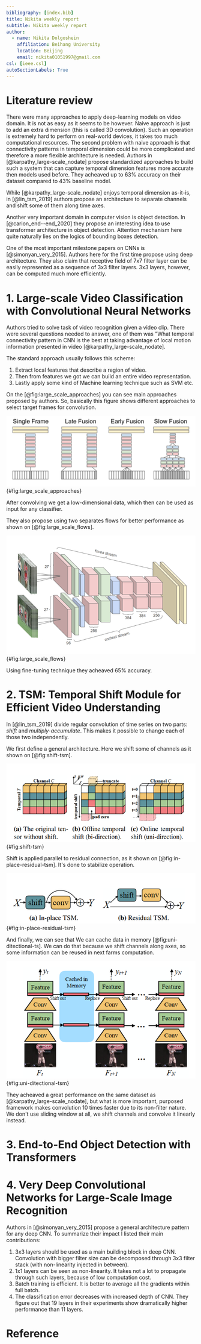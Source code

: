 ```yaml
---
bibliography: [index.bib]
title: Nikita weekly report
subtitle: Nikita weekly report
author:
  - name: Nikita Dolgoshein
    affiliation: Beihang University
    location: Beijing
    email: nikita01051997@gmail.com
csl: [ieee.csl]
autoSectionLabels: True
---
```


# Literature review

There were many approaches to apply deep-learning models on video domain. It is not as easy as it seems to be however. Naive approach is just to add an extra dimension (this is called 3D convolution). Such an operation is extremely hard to perform on real-world devices, it takes too much computational resources. The second problem with naive approach is that connectivity patterns in temporal dimension could be more complicated and therefore a more flexible architecture is needed. Authors in [@karpathy_large-scale_nodate] propose standardized approaches to build such a system that can capture temporal dimension features more accurate then models used before. They acheaved up to 63% accuracy on their dataset compared to 43% baseline model.

While [@karpathy_large-scale_nodate] enjoys temporal dimension as-it-is, in [@lin_tsm_2019] authors propose an architecture to separate channels and shift some of them along time axes. 

Another very important domain in computer vision is object detection. In [@carion_end--end_2020] they propose an interesting idea to use transformer architecture in object detection. Attention mechanism here quite naturally lies on the logics of bounding boxes detection.

One of the most important milestone papers on CNNs is [@simonyan_very_2015]. Authors here for the first time propose using deep architecture. They also claim that receptive field of 7x7 filter layer can be easily represented as a sequence of 3x3 filter layers. 3x3 layers, however, can be computed much more efficiently.

# 1. Large-scale Video Classification with Convolutional Neural Networks

Authors tried to solve task of video recognition given a video clip. There were several questions needed to answer, one of them was "What temporal connectivity pattern in CNN is the best at taking advantage of local motion information presented in video [@karpathy_large-scale_nodate].

The standard approach usually follows this scheme:

1. Extract local features that describe a region of video.
2. Then from features we got we can build an entire video representation.
3. Lastly apply some kind of Machine learning technique such as SVM etc.

On the [@fig:large_scale_approaches] you can see main approaches proposed by authors. So, basically this figure shows different approaches to select target frames for convolution.

![Different approaches to capture temporal information](large-scale-video-recognition-models.png){#fig:large_scale_approaches}

After convolving we get a low-dimensional data, which then can be used as input for any classifier.

They also propose using two separates flows for better performance as shown on [@fig:large_scale_flows].

![Two flows](large-scale-video-recognition-models-multiresolution.png){#fig:large_scale_flows}

Using fine-tuning technique they acheaved 65% accuracy.

# 2. TSM: Temporal Shift Module for Efficient Video Understanding

In [@lin_tsm_2019] divide regular convolution of time series on two parts: *shift* and *multiply-accumulate*. This makes it possible to change each of those two independently.

We first define a general architecture. Here we shift some of channels as it shown on [@fig:shift-tsm].

![Shift operation on time series](shift-tsm.png){#fig:shift-tsm}

Shift is applied parallel to residual connection, as it shown on [@fig:in-place-residual-tsm]. It's done to stabilize operation.

![Residual connection](in-place-residual-tsm.png){#fig:in-place-residual-tsm}

And finally, we can see that We can cache data in memory [@fig:uni-ditectional-ts]. We can do that because we shift channels along axes, so some information can be reused in next farms computation.

![Uni-directional TSM](uni-directional-tsm.png){#fig:uni-ditectional-tsm}

They acheaved a great performance on the same dataset as [@karpathy_large-scale_nodate], but what is more important, purposed framework makes convolution 10 times faster due to its non-filter nature. We don't use sliding window at all, we shift channels and convolve it linearly instead.

# 3. End-to-End Object Detection with Transformers



# 4. Very Deep Convolutional Networks for Large-Scale Image Recognition

Authors in [@simonyan_very_2015] propose a general architecture pattern for any deep CNN. To summarize their impact I listed their main contributions:

1. 3x3 layers should be used as a main building block in deep CNN. Convolution with bigger filter size can be decomposed through 3x3 filter stack (with non-linearity injected in between).
2. 1x1 layers can be seen as non-linearity. It takes not a lot to propagate through such layers, because of low computation cost.
3. Batch training is efficient. It is better to average all the gradients within full batch.
4.  The classification error decreases with increased depth of CNN. They figure out that 19 layers in their experiments show dramatically higher performance than 11 layers.

# Reference 